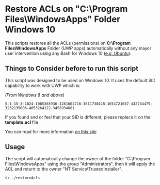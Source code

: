 # Restore ACLs on "C:\Program Files\WindowsApps" Folder Windows 10

This scripts restores all the ACLs (permissions) on **C:\Program Files\WindowsApps** Folder (UWP apps) automatically without any mayor user intervention using any Bash for Windows 10 ([e.g. Ubuntu](https://www.microsoft.com/store/productId/9NBLGGH4MSV6)).

## Things to Consider before to run this script
This script was designed to be used on Windows 10.
It uses the default SID capability to work with UWP which is:

*(From Windows 8 and above)*

`S-1-15-3-1024-1065365936-1281604716-3511738428-1654721687-432734479-3232135806-4053264122-3456934681`

If you found and or feel that your SID is different, please replace it on the **template.acl** file

You can read for more information [on this site](https://support.microsoft.com/en-us/help/4502539/some-sids-do-not-resolve-into-friendly-names)
## Usage
The script will automatically change the owner of the folder "C:\Program Files\WindowsApps" using the group "Administrators", then it will apply the ACL and return to the owner "NT Service\TrustedInstaller".

```
$: ./restoreAcls
